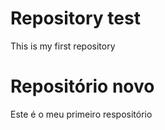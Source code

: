 # Repository test
This is my first repository

# Repositório novo
Este é o meu primeiro respositório

